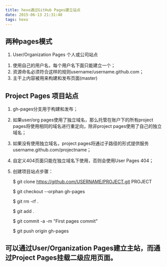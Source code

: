 ```yaml
---
title: hexo通过GitHub Pages建立站点
date: 2015-06-13 21:31:40
tags: hexo
---
```

## 两种pages模式

1. User/Organization Pages 个人或公司站点
1) 使用自己的用户名，每个用户名下面只能建立一个；
2) 资源命名必须符合这样的规则username/username.github.com；
3) 主干上内容被用来构建和发布页面(master)

## Project Pages 项目站点
1) gh-pages分支用于构建和发布；
2) 如果user/org pages使用了独立域名，那么托管在账户下的所有project pages将使用相同的域名进行重定向，除非project pages使用了自己的独立域名；
3) 如果没有使用独立域名，project pages将通过子路径的形式提供服务username.github.com/projectname；
4) 自定义404页面只能在独立域名下使用，否则会使用User Pages 404；
5) 创建项目站点步骤：

	$ git clone https://github.com/USERNAME/PROJECT.git PROJECT

	$ git checkout --orphan gh-pages

	$ git rm -rf .
	
	$ git add .

	$ git commit -a -m "First pages commit"

	$ git push origin gh-pages

## 可以通过User/Organization Pages建立主站，而通过Project Pages挂载二级应用页面。